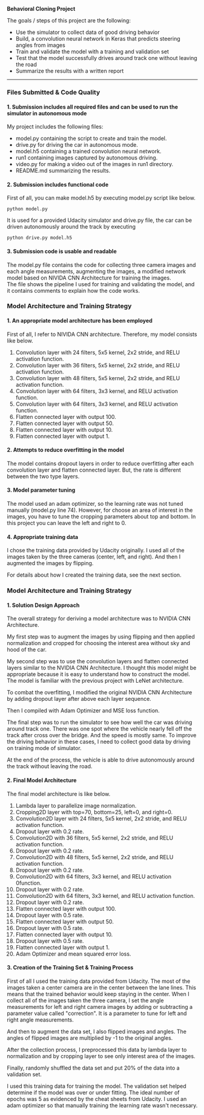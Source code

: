 **Behavioral Cloning Project**

The goals / steps of this project are the following:
* Use the simulator to collect data of good driving behavior
* Build, a convolution neural network in Keras that predicts steering angles from images
* Train and validate the model with a training and validation set
* Test that the model successfully drives around track one without leaving the road
* Summarize the results with a written report

---
### Files Submitted & Code Quality

#### 1. Submission includes all required files and can be used to run the simulator in autonomous mode

My project includes the following files:
* model.py containing the script to create and train the model.
* drive.py for driving the car in autonomous mode.
* model.h5 containing a trained convolution neural network.
* run1 containing images captured by autonomous driving.
* video.py for making a video out of the images in run1 directory.
* README.md summarizing the results.

#### 2. Submission includes functional code
First of all, you can make model.h5 by executing model.py script like below.
```
python model.py
```
It is used for a provided Udacity simulator and drive.py file, the car can be driven autonomously around the track by executing 
```
python drive.py model.h5
```

#### 3. Submission code is usable and readable

The model.py file contains the code for collecting three camera images and each angle measurements, augmenting the images, a modified network model based on NIVIDA CNN Architecture for training the images.   
 The file shows the pipeline I used for training and validating the model, and it contains comments to explain how the code works.

### Model Architecture and Training Strategy

#### 1. An appropriate model architecture has been employed

First of all, I refer to NIVIDA CNN architecture. Therefore, my model consists like below.   
01. Convolution layer with 24 filters, 5x5 kernel, 2x2 stride, and RELU activation function.     
02. Convolution layer with 36 filters, 5x5 kernel, 2x2 stride, and RELU activation function.     
03. Convolution layer with 48 filters, 5x5 kernel, 2x2 stride, and RELU activation function.     
04. Convolution layer with 64 filters, 3x3 kernel, and RELU activation function.     
05. Convolution layer with 64 filters, 3x3 kernel, and RELU activation function.     
06. Flatten connected layer with output 100.   
07. Flatten connected layer with output 50.    
08. Flatten connected layer with output 10.    
09. Flatten connected layer with output 1.     
   
#### 2. Attempts to reduce overfitting in the model

The model contains dropout layers in order to reduce overfitting after each convolution layer and flatten connected layer. But, the rate is different between the two type layers.    

#### 3. Model parameter tuning

The model used an adam optimizer, so the learning rate was not tuned manually (model.py line 74). However, for choose an area of interest in the images, you have to tune the cropping parameters about top and bottom. In this project you can leave the left and right to 0.   

#### 4. Appropriate training data

I chose the training data provided by Udacity originally. I used all of the images taken by the three cameras (center, left, and right). And then I augmented the images by flipping.

For details about how I created the training data, see the next section. 

### Model Architecture and Training Strategy

#### 1. Solution Design Approach

The overall strategy for deriving a model architecture was to NVIDIA CNN Architecture.

My first step was to augment the images by using flipping and then applied normalization and cropped for choosing the interest area without sky and hood of the car.   

My second step was to use the convolution layers and flatten connected layers similar to the NVIDIA CNN Architecture. I thought this model might be appropriate because it is easy to understand how to construct the model. The model is familiar with the previous project with LeNet architecture.

To combat the overfitting, I modified the original NVIDIA CNN Architecture by adding dropout layer after above each layer sequence.  

Then I compiled with Adam Optimizer and MSE loss function.   

The final step was to run the simulator to see how well the car was driving around track one. There was one spot where the vehicle nearly fell off the track after cross over the bridge. And the speed is mostly same. 
To improve the driving behavior in these cases, I need to collect good data by driving on training mode of simulator.

At the end of the process, the vehicle is able to drive autonomously around the track without leaving the road.

#### 2. Final Model Architecture

The final model architecture is like below.   
01. Lambda layer to parallelize image normalization.   
02. Cropping2D layer with top=70, bottom=25, left=0, and right=0.
03. Convolution2D layer with 24 filters, 5x5 kernel, 2x2 stride, and RELU activation function.   
04. Dropout layer with 0.2 rate.   
05. Convolution2D with 36 filters, 5x5 kernel, 2x2 stride, and RELU activation function.   
06. Dropout layer with 0.2 rate.   
07. Convolution2D with 48 filters, 5x5 kernel, 2x2 stride, and RELU activation function.   
08. Dropout layer with 0.2 rate.   
09. Convolution2D with 64 filters, 3x3 kernel, and RELU activation 0function.   
10. Dropout layer with 0.2 rate.   
11. Convolution2D with 64 filters, 3x3 kernel, and RELU activation function.   
12. Dropout layer with 0.2 rate.   
13. Flatten connected layer with output 100.   
14. Dropout layer with 0.5 rate.   
15. Flatten connected layer with output 50.   
16. Dropout layer with 0.5 rate.   
17. Flatten connected layer with output 10.   
18. Dropout layer with 0.5 rate.   
19. Flatten connected layer with output 1.   
20. Adam Optimizer and mean squared error loss. 

#### 3. Creation of the Training Set & Training Process

First of all I used the training data provided from Udacity. The most of the images taken a center camera are in the center between the lane lines. This means that the trained behavior would keep staying in the center. When I collect all of the images taken the three camera, I set the angle measurements for left and right camera images by adding or subtracting a parameter value called "correction". It is a parameter to tune for left and right angle measurements.      

And then to augment the data set, I also flipped images and angles. The angles of flipped images are multiplied by -1 to the original angles. 

After the collection process, I preprocessed this data by lambda layer to normalization and by cropping layer to see only interest area of the images.   

Finally, randomly shuffled the data set and put 20% of the data into a validation set. 

I used this training data for training the model. The validation set helped determine if the model was over or under fitting. The ideal number of epochs was 5 as evidenced by the cheat sheets from Udacity. I used an adam optimizer so that manually training the learning rate wasn't necessary.
